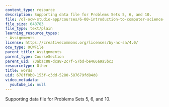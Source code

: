 ```yaml
---
content_type: resource
description: Supporting data file for Problems Sets 5, 6, and 10.
file: /ol-ocw-studio-app/courses/6-00-introduction-to-computer-science-and-programming-fall-2008/678ff0b0153fc3dd5280587679fd84d8_words.txt
file_size: 648783
file_type: text/plain
learning_resource_types:
- Assignments
license: https://creativecommons.org/licenses/by-nc-sa/4.0/
ocw_type: OCWFile
parent_title: Assignments
parent_type: CourseSection
parent_uid: 73abac88-dca8-2c7f-57bd-be466a9a5bc3
resourcetype: Other
title: words
uid: 678ff0b0-153f-c3dd-5280-587679fd84d8
video_metadata:
  youtube_id: null
---
```

Supporting data file for Problems Sets 5, 6, and 10.
